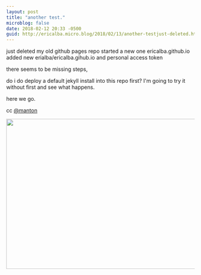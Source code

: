 ```yaml
---
layout: post
title: "another test."
microblog: false
date: 2018-02-12 20:33 -0500
guid: http://ericalba.micro.blog/2018/02/13/another-testjust-deleted.html
---
```

just deleted my old github pages repo
started a new one ericalba.github.io
added new erialba/ericalba.gihub.io and personal access token 

there seems to be missing steps, 

do i do deploy a default jekyll install into this repo first? I'm going to try it without first and see what happens.

here we go.

cc [@manton](https://micro.blog/manton)

<img src="http://micro.ericalba.com/uploads/2018/e5b7fe9f9c.jpg" width="600" height="400" />
